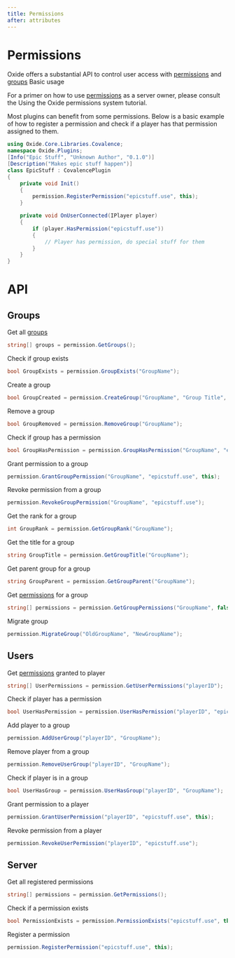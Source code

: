 ```yaml
---
title: Permissions
after: attributes
---
```


# Permissions

Oxide offers a substantial API to control user access with <a href="/glossary#permissions" class="glossary-term">permissions</a> and <a href="/glossary#groups" class="glossary-term">groups</a>
Basic usage

For a primer on how to use <a href="/glossary#permissions" class="glossary-term"><span class="glossary-term__word">permissions</span></a> as a server owner, please consult the Using the Oxide permissions system tutorial.

Most plugins can benefit from some permissions. Below is a basic example of how to register a permission and check if a player has that permission assigned to them.

```csharp
using Oxide.Core.Libraries.Covalence;
namespace Oxide.Plugins;
[Info("Epic Stuff", "Unknown Author", "0.1.0")]
[Description("Makes epic stuff happen")]
class EpicStuff : CovalencePlugin
{
    private void Init()
    {
        permission.RegisterPermission("epicstuff.use", this);
    }

    private void OnUserConnected(IPlayer player)
    {
        if (player.HasPermission("epicstuff.use"))
        {
            // Player has permission, do special stuff for them
        }
    }
}
```

# API

## Groups

Get all <a href="/glossary#groups" class="glossary-term"><span class="glossary-term__word"><a href="/glossary#groups" class="glossary-term">groups</a></span></a>

```csharp
string[] groups = permission.GetGroups();
```

Check if group exists

```csharp
bool GroupExists = permission.GroupExists("GroupName");
```

Create a group

```csharp
bool GroupCreated = permission.CreateGroup("GroupName", "Group Title", 0);
```

Remove a group

```csharp
bool GroupRemoved = permission.RemoveGroup("GroupName");
```

Check if group has a permission

```csharp
bool GroupHasPermission = permission.GroupHasPermission("GroupName", "epicstuff.use");
```

Grant permission to a group

```csharp
permission.GrantGroupPermission("GroupName", "epicstuff.use", this);
```

Revoke permission from a group

```csharp
permission.RevokeGroupPermission("GroupName", "epicstuff.use");
```

Get the rank for a group

```csharp
int GroupRank = permission.GetGroupRank("GroupName");
```

Get the title for a group

```csharp
string GroupTitle = permission.GetGroupTitle("GroupName");
```

Get parent group for a group

```csharp
string GroupParent = permission.GetGroupParent("GroupName");
```

Get <a href="/glossary#permissions" class="glossary-term">permissions</a> for a group

```csharp
string[] permissions = permission.GetGroupPermissions("GroupName", false);
```

Migrate group

```csharp
permission.MigrateGroup("OldGroupName", "NewGroupName");
```

## Users

Get <a href="/glossary#permissions" class="glossary-term">permissions</a> granted to player

```csharp
string[] UserPermissions = permission.GetUserPermissions("playerID");
```

Check if player has a permission

```csharp
bool UserHasPermission = permission.UserHasPermission("playerID", "epicstuff.use");
```

Add player to a group

```csharp
permission.AddUserGroup("playerID", "GroupName");
```

Remove player from a group

```csharp
permission.RemoveUserGroup("playerID", "GroupName");
```

Check if player is in a group

```csharp
bool UserHasGroup = permission.UserHasGroup("playerID", "GroupName");
```

Grant permission to a player

```csharp
permission.GrantUserPermission("playerID", "epicstuff.use", this);
```

Revoke permission from a player

```csharp
permission.RevokeUserPermission("playerID", "epicstuff.use");
```

## Server

Get all registered permissions

```csharp
string[] permissions = permission.GetPermissions();
```

Check if a permission exists

```csharp
bool PermissionExists = permission.PermissionExists("epicstuff.use", this);
```

Register a permission

```csharp
permission.RegisterPermission("epicstuff.use", this);
```
